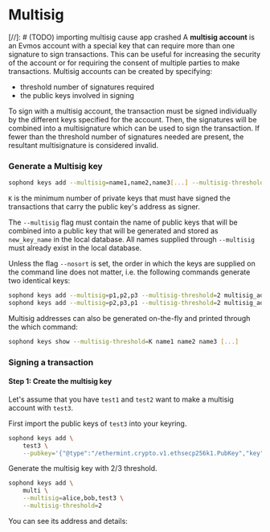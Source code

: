 # Multisig 

[//]: # (TODO) importing multisig cause app crashed
A **multisig account** is an Evmos account with a special key that can require more than one signature to sign transactions. This can be useful for increasing the security of the account or for requiring the consent of multiple parties to make transactions. Multisig accounts can be created by specifying:

- threshold number of signatures required
- the public keys involved in signing

To sign with a multisig account, the transaction must be signed individually by the different keys specified for the account. Then, the signatures will be combined into a multisignature which can be used to sign the transaction. If fewer than the threshold number of signatures needed are present, the resultant multisignature is considered invalid.

### Generate a Multisig key
```bash
sophond keys add --multisig=name1,name2,name3[...] --multisig-threshold=K new_key_name
```

`K` is the minimum number of private keys that must have signed the transactions that carry the public key's address as signer.

The `--multisig` flag must contain the name of public keys that will be combined into a public key that will be generated and stored as `new_key_name` in the local database. All names supplied through `--multisig` must already exist in the local database.

Unless the flag `--nosort` is set, the order in which the keys are supplied on the command line does not matter, i.e. the following commands generate two identical keys:

```bash
sophond keys add --multisig=p1,p2,p3 --multisig-threshold=2 multisig_address
sophond keys add --multisig=p2,p3,p1 --multisig-threshold=2 multisig_address
```

Multisig addresses can also be generated on-the-fly and printed through the which command:

```bash
sophond keys show --multisig-threshold=K name1 name2 name3 [...]
```

### Signing a transaction

#### Step 1: Create the multisig key
Let's assume that you have `test1` and `test2` want to make a multisig account with `test3`.

First import the public keys of `test3` into your keyring.

```bash
sophond keys add \
    test3 \
    --pubkey='{"@type":"/ethermint.crypto.v1.ethsecp256k1.PubKey","key":"Ak0uhJFaqWzxhYCQxoBi6zJaJUtlDJ9+RZeXKg76HouG"}'
```

Generate the multisig key with 2/3 threshold.

```bash
sophond keys add \
    multi \
    --multisig=alice,bob,test3 \
    --multisig-threshold=2
```

You can see its address and details:
